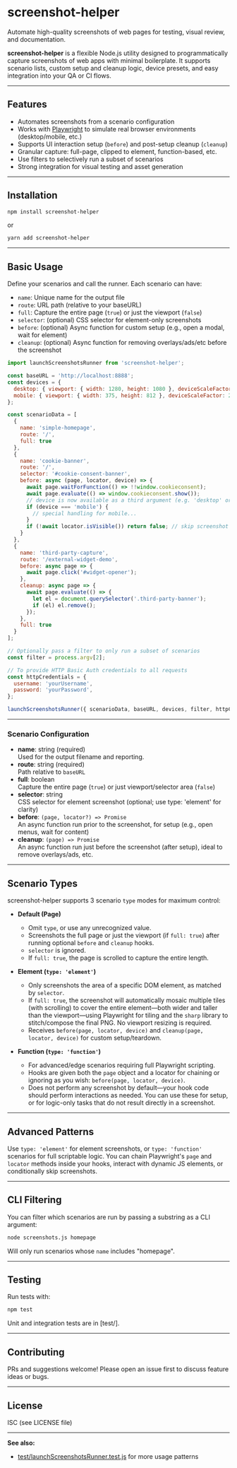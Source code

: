 # screenshot-helper

Automate high-quality screenshots of web pages for testing, visual review, and documentation.

**screenshot-helper** is a flexible Node.js utility designed to programmatically capture screenshots of web apps with minimal boilerplate. It supports scenario lists, custom setup and cleanup logic, device presets, and easy integration into your QA or CI flows.

---

## Features

- Automates screenshots from a scenario configuration
- Works with [Playwright](https://playwright.dev/) to simulate real browser environments (desktop/mobile, etc.)
- Supports UI interaction setup (`before`) and post-setup cleanup (`cleanup`)
- Granular capture: full-page, clipped to element, function-based, etc.
- Use filters to selectively run a subset of scenarios
- Strong integration for visual testing and asset generation

---

## Installation

```sh
npm install screenshot-helper
```
or
```sh
yarn add screenshot-helper
```

---

## Basic Usage

Define your scenarios and call the runner. Each scenario can have:

- `name`: Unique name for the output file
- `route`: URL path (relative to your baseURL)
- `full`: Capture the entire page (`true`) or just the viewport (`false`)
- `selector`: (optional) CSS selector for element-only screenshots  
- `before`: (optional) Async function for custom setup (e.g., open a modal, wait for element)
- `cleanup`: (optional) Async function for removing overlays/ads/etc before the screenshot

```js
import launchScreenshotsRunner from 'screenshot-helper';

const baseURL = 'http://localhost:8888';
const devices = {
  desktop: { viewport: { width: 1280, height: 1080 }, deviceScaleFactor: 2 },
  mobile: { viewport: { width: 375, height: 812 }, deviceScaleFactor: 2 }
};

const scenarioData = [
  {
    name: 'simple-homepage',
    route: '/',
    full: true
  },
  {
    name: 'cookie-banner',
    route: '/',
    selector: '#cookie-consent-banner',
    before: async (page, locator, device) => {
      await page.waitForFunction(() => !!window.cookieconsent);
      await page.evaluate(() => window.cookieconsent.show());
      // device is now available as a third argument (e.g. 'desktop' or 'mobile')
      if (device === 'mobile') {
        // special handling for mobile...
      }
      if (!await locator.isVisible()) return false; // skip screenshot if banner is not visible
    }
  },
  {
    name: 'third-party-capture',
    route: '/external-widget-demo',
    before: async page => {
      await page.click('#widget-opener');
    },
    cleanup: async page => {
      await page.evaluate(() => {
        let el = document.querySelector('.third-party-banner');
        if (el) el.remove();
      });
    },
    full: true
  }
];

// Optionally pass a filter to only run a subset of scenarios
const filter = process.argv[2];

// To provide HTTP Basic Auth credentials to all requests
const httpCredentials = {
  username: 'yourUsername',
  password: 'yourPassword',
};

launchScreenshotsRunner({ scenarioData, baseURL, devices, filter, httpCredentials });
```

---

### Scenario Configuration

- **name**: string (required)  
  Used for the output filename and reporting.
- **route**: string (required)  
  Path relative to `baseURL`
- **full**: boolean  
  Capture the entire page (`true`) or just viewport/selector area (`false`)
- **selector**: string  
  CSS selector for element screenshot (optional; use type: 'element' for clarity)
- **before**: `(page, locator?) => Promise`  
  An async function run prior to the screenshot, for setup (e.g., open menus, wait for content)
- **cleanup**: `(page) => Promise`  
  An async function run just before the screenshot (after setup), ideal to remove overlays/ads, etc.

---

## Scenario Types

screenshot-helper supports 3 scenario `type` modes for maximum control:

- **Default (Page)**
  - Omit `type`, or use any unrecognized value.
  - Screenshots the full page or just the viewport (if `full: true`) after running optional `before` and `cleanup` hooks.
  - `selector` is ignored.
  - If `full: true`, the page is scrolled to capture the entire length.

- **Element (`type: 'element'`)**
  - Only screenshots the area of a specific DOM element, as matched by `selector`.
  - If `full: true`, the screenshot will automatically mosaic multiple tiles (with scrolling) to cover the entire element—both wider and taller than the viewport—using Playwright for tiling and the `sharp` library to stitch/compose the final PNG. No viewport resizing is required.
  - Receives `before(page, locator, device)` and `cleanup(page, locator, device)` for custom setup/teardown.

- **Function (`type: 'function'`)**
  - For advanced/edge scenarios requiring full Playwright scripting.
  - Hooks are given both the `page` object and a locator for chaining or ignoring as you wish: `before(page, locator, device)`.
  - Does not perform any screenshot by default—your hook code should perform interactions as needed. You can use these for setup, or for logic-only tasks that do not result directly in a screenshot.

---

## Advanced Patterns

Use `type: 'element'` for element screenshots, or `type: 'function'` scenarios for full scriptable logic.
You can chain Playwright's `page` and `locator` methods inside your hooks, interact with dynamic JS elements, or conditionally skip screenshots.

---

## CLI Filtering

You can filter which scenarios are run by passing a substring as a CLI argument:
```sh
node screenshots.js homepage
```
Will only run scenarios whose `name` includes "homepage".

---

## Testing

Run tests with:

```sh
npm test
```

Unit and integration tests are in [test/].

---

## Contributing

PRs and suggestions welcome! Please open an issue first to discuss feature ideas or bugs.

---

## License

ISC (see LICENSE file)

---

**See also:**  
- [test/launchScreenshotsRunner.test.js](./test/launchScreenshotsRunner.test.js) for more usage patterns